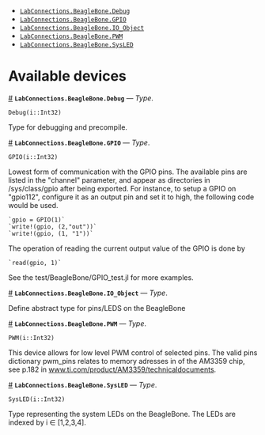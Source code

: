 - [`LabConnections.BeagleBone.Debug`](io_devices.md#LabConnections.BeagleBone.Debug)
- [`LabConnections.BeagleBone.GPIO`](io_devices.md#LabConnections.BeagleBone.GPIO)
- [`LabConnections.BeagleBone.IO_Object`](io_devices.md#LabConnections.BeagleBone.IO_Object)
- [`LabConnections.BeagleBone.PWM`](io_devices.md#LabConnections.BeagleBone.PWM)
- [`LabConnections.BeagleBone.SysLED`](io_devices.md#LabConnections.BeagleBone.SysLED)


<a id='Available-devices-1'></a>

# Available devices

<a id='LabConnections.BeagleBone.Debug' href='#LabConnections.BeagleBone.Debug'>#</a>
**`LabConnections.BeagleBone.Debug`** &mdash; *Type*.



```
Debug(i::Int32)
```

Type for debugging and precompile.

<a id='LabConnections.BeagleBone.GPIO' href='#LabConnections.BeagleBone.GPIO'>#</a>
**`LabConnections.BeagleBone.GPIO`** &mdash; *Type*.



```
GPIO(i::Int32)
```

Lowest form of communication with the GPIO pins. The available pins are listed in the "channel" parameter, and appear as directories in /sys/class/gpio after being exported. For instance, to setup a GPIO on "gpio112", configure it as an output pin and set it to high, the following code would be used.

```
`gpio = GPIO(1)`
`write!(gpio, (2,"out"))`
`write!(gpio, (1, "1"))`
```

The operation of reading the current output value of the GPIO is done by

```
`read(gpio, 1)`
```

See the test/BeagleBone/GPIO_test.jl for more examples.

<a id='LabConnections.BeagleBone.IO_Object' href='#LabConnections.BeagleBone.IO_Object'>#</a>
**`LabConnections.BeagleBone.IO_Object`** &mdash; *Type*.



Define abstract type for pins/LEDS on the BeagleBone

<a id='LabConnections.BeagleBone.PWM' href='#LabConnections.BeagleBone.PWM'>#</a>
**`LabConnections.BeagleBone.PWM`** &mdash; *Type*.



```
PWM(i::Int32)
```

This device allows for low level PWM control of selected pins. The valid pins dictionary pwm_pins relates to memory adresses in of the AM3359 chip, see p.182 in www.ti.com/product/AM3359/technicaldocuments.

<a id='LabConnections.BeagleBone.SysLED' href='#LabConnections.BeagleBone.SysLED'>#</a>
**`LabConnections.BeagleBone.SysLED`** &mdash; *Type*.



```
SysLED(i::Int32)
```

Type representing the system LEDs on the BeagleBone. The LEDs are indexed by i ∈ [1,2,3,4].

